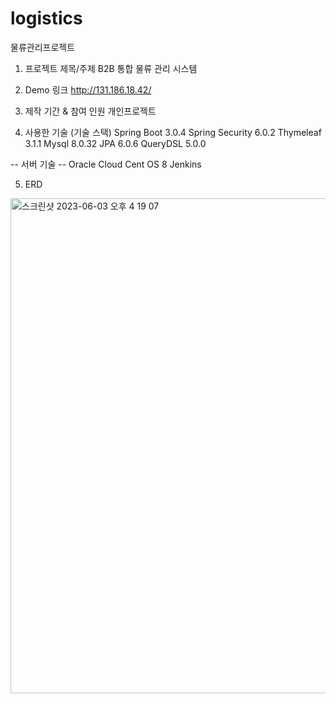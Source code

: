 # logistics
물류관리프로젝트

1. 프로젝트 제목/주제
B2B 통합 물류 관리 시스템

2. Demo 링크
http://131.186.18.42/

3. 제작 기간 & 참여 인원
개인프로젝트

4. 사용한 기술 (기술 스택)
Spring Boot 3.0.4
Spring Security 6.0.2
Thymeleaf 3.1.1
Mysql 8.0.32
JPA 6.0.6
QueryDSL 5.0.0

-- 서버 기술 --
Oracle Cloud
Cent OS 8
Jenkins

5. ERD

<img width="792" alt="스크린샷 2023-06-03 오후 4 19 07" src="https://github.com/ctccts22/logistics/assets/115934236/a92f87d1-1422-498f-ab1d-8170ede90449">
